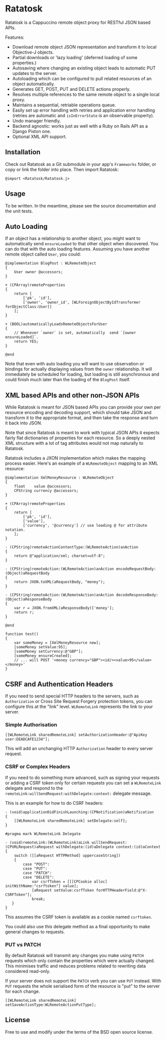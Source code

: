 Ratatosk
========

Ratatosk is a Cappuccino remote object proxy for RESTful JSON based APIs.

Features:

* Download remote object JSON representation and transform it to local Objective-J objects.
* Partial downloads or 'lazy loading' (deferred loading of some properties.)
* Autosaving where changing an existing object leads to automatic PUT updates to the server.
* Autoloading which can be configured to pull related resources of an object automatically.
* Generates GET, POST, PUT and DELETE actions properly.
* Resolves multiple references to the same remote object to a single local proxy.
* Maintains a sequential, retriable operations queue.
* Easily set up error handling with retries and application error handling (retries are automatic and `isInErrorState` is an observable property).
* Undo manager friendly.
* Backend agnostic: works just as well with a Ruby on Rails API as a Django Piston one.
* Optional XML API support.

## Installation

Check out Ratatosk as a Git submodule in your app's `Frameworks` folder, or copy or link the folder into place. Then import Ratatosk:

    @import <Ratatosk/Ratatosk.j>

## Usage ##

To be written. In the meantime, please see the source documentation and the unit tests.

## Auto Loading ##

If an object has a relationship to another object, you might want to automatically send `ensureLoaded` to that other object when discovered. You can do that with the auto loading features. Assuming you have another remote object called `User`, you could:

    @implementation BlogPost : WLRemoteObject
    {
        User owner @accessors;
    }

    + (CPArray)remoteProperties
    {
        return [
            ['pk', 'id'],
            ['owner', 'owner_id', [WLForeignObjectByIdTransformer forObjectClass:User]]
        ];
    }

    + (BOOL)automaticallyLoadsRemoteObjectsForUser
    {
        // Whenever `owner` is set, automatically  send `[owner ensureLoaded]`.
        return YES;
    }

    @end

Note that even with auto loading you will want to use observation or bindings for actually displaying values from the `owner` relationship. It will immediately be scheduled for loading, but loading is still asynchronous and could finish much later than the loading of the `BlogPost` itself.

## XML based APIs and other non-JSON APIs ##
While Ratatosk is meant for JSON based APIs you can provide your own per resource encoding and decoding support, which should take JSON and transform it to the appropriate format, and then take the response and turn it back into JSON.

Note that since Ratatosk is meant to work with typical JSON APIs it expects fairly flat dictionaries of properties for each resource. So a deeply nested XML structure with a lot of tag attributes would not map naturally to Ratatosk.

Ratatosk includes a JXON implementation which makes the mapping process easier. Here's an example of a `WLRemoteObject` mapping to an XML resource:

    @implementation XmlMoneyResource : WLRemoteObject
    {
        float    value @accessors;
        CPString currency @accessors;
    }

    + (CPArray)remoteProperties
    {
        return [
            ['pk', 'id'],
            ['value'],
            ['currency', '@currency'] // use leading @ for attribute notation.
        ];
    }

    - (CPString)remoteActionContentType:(WLRemoteAction)anAction
    {
        return @"application/xml; charset=utf-8";
    }

    - (CPString)remoteAction:(WLRemoteAction)anAction encodeRequestBody:(Object)aRequestBody
    {
        return JXON.toXML(aRequestBody, "money");
    }

    - (CPString)remoteAction:(WLRemoteAction)anAction decodeResponseBody:(Object)aResponseBody
    {
        var r = JXON.fromXML(aResponseBody)['money'];
        return r;
    }

    @end

    function test()
    {
        var someMoney = [XmlMoneyResource new];
        [someMoney setValue:95];
        [someMoney setCurrency:@"GBP"];
        [someMoney ensureCreated];
        // ... will POST '<money currency="GBP"><id/><value>95</value></money>'
    }

## CSRF and Authentication Headers

If you need to send special HTTP headers to the servers, such as `Authorization` or Cross Site Request Forgery protection tokens, you can configure this at the "link" level. `WLRemoteLink` represents the link to your server.

### Simple Authorisation

    [[WLRemoteLink sharedRemoteLink] setAuthorizationHeader:@"ApiKey user:DEADCAFE1234"];

This will add an unchanging HTTP `Authorization` header to every server request.

### CSRF or Complex Headers

If you need to do something more advanced, such as signing your requests or adding a CSRF token only for certain requests you can set a `WLRemoteLink` delegate and respond to the `remoteLink:willSendRequest:withDelegate:context:` delegate message.

This is an example for how to do CSRF headers:

    - (void)applicationDidFinishLaunching:(CPNotification)aNotification
    {
        [[WLRemoteLink sharedRemoteLink] setDelegate:self];
    }

    #pragma mark WLRemoteLink Delegate

    - (void)remoteLink:(WLRemoteLink)aLink willSendRequest:(CPURLRequest)aRequest withDelegate:(id)aDelegate context:(id)aContext
    {
        switch ([[aRequest HTTPMethod] uppercaseString])
        {
            case "POST":
            case "PUT":
            case "PATCH":
            case "DELETE":
                var csrfToken = [[[CPCookie alloc] initWithName:"csrftoken"] value];
                [aRequest setValue:csrfToken forHTTPHeaderField:@"X-CSRFToken"];
                break;
       }
    }

This assumes the CSRF token is available as a cookie named `csrftoken`.

You could also use this delegate method as a final opportunity to make general changes to requests.

### PUT vs PATCH

By default Ratatosk will transmit any changes you make using `PATCH` requests which only contain the properties which were actually changed. This minimises traffic and reduces problems related to rewriting data considered read-only.

If your server does not support the `PATCH` verb you can use `PUT` instead. With `PUT` requests the whole serialised form of the resource is "put" to the server for each change.

    [[WLRemoteLink sharedRemoteLink] setSaveActionType:WLRemoteActionPutType];

## License ##

Free to use and modify under the terms of the BSD open source license.
